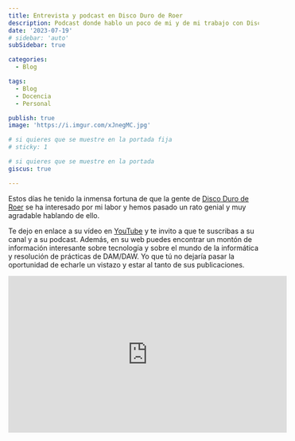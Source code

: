 ```yaml
---
title: Entrevista y podcast en Disco Duro de Roer
description: Podcast donde hablo un poco de mi y de mi trabajo con Disco Duro de Roer
date: '2023-07-19'
# sidebar: 'auto'
subSidebar: true

categories:
  - Blog

tags:
  - Blog
  - Docencia
  - Personal

publish: true
image: 'https://i.imgur.com/xJnegMC.jpg'

# si quieres que se muestre en la portada fija
# sticky: 1

# si quieres que se muestre en la portada
giscus: true 

---
```

Estos días he tenido la inmensa fortuna de que la gente de [Disco Duro de Roer](https://www.discoduroderoer.es/) se ha interesado por mi labor y hemos pasado un rato genial y muy agradable hablando de ello.

<!-- more -->

Te dejo en enlace a su vídeo en [YouTube](https://www.youtube.com/watch?v=2SKSkd2cgH0) y te invito a que te suscribas a su canal y a su podcast. Además, en su web puedes encontrar un montón de información interesante sobre tecnología y sobre el mundo de la informática y resolución de prácticas de DAM/DAW. Yo que tú no dejaría pasar la oportunidad de echarle un vistazo y estar al tanto de sus publicaciones.

<p style="text-align:center;">
<iframe width="560" height="315" src="https://www.youtube.com/embed/2SKSkd2cgH0" title="YouTube video player" frameborder="0" allow="accelerometer; autoplay; clipboard-write; encrypted-media; gyroscope; picture-in-picture; web-share" allowfullscreen></iframe>
</p>